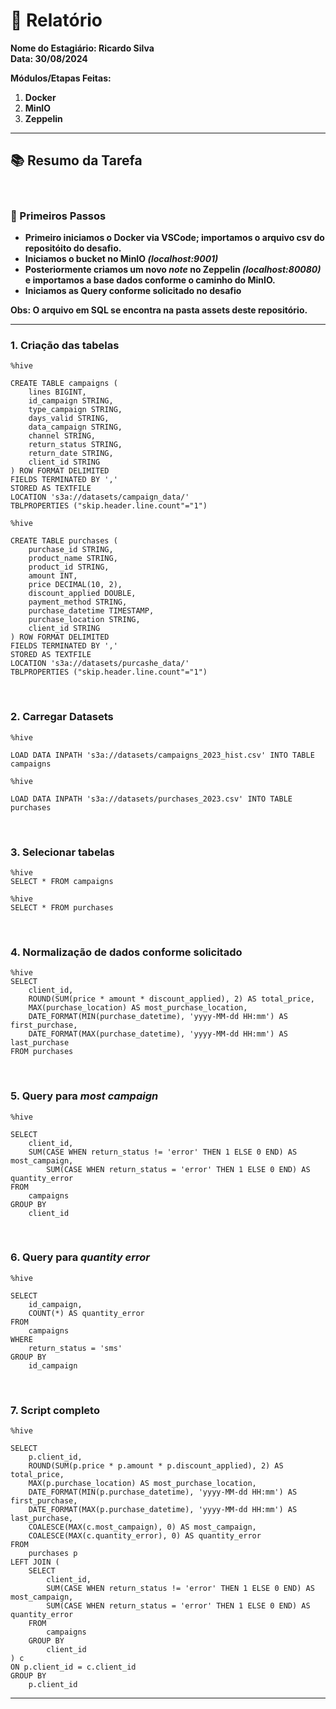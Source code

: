 # 📜 Relatório

**Nome do Estagiário: Ricardo Silva**  
**Data: 30/08/2024**

**Módulos/Etapas Feitas:**  
1. **Docker**
2. **MinIO**
3. **Zeppelin**

***

## 📚 Resumo da Tarefa
&nbsp;

### 💫 Primeiros Passos
- **Primeiro iniciamos o Docker via VSCode; importamos o arquivo csv do repositóito do desafio.**
- **Iniciamos o bucket no MinIO _(localhost:9001)_**
- **Posteriormente criamos um novo _note_ no Zeppelin _(localhost:80080)_ e importamos a base dados conforme o caminho do MinIO.**
- **Iniciamos as Query conforme solicitado no desafio**

**Obs: O arquivo em SQL se encontra na pasta assets deste repositório.**
***



### 1. **Criação das tabelas**
~~~
%hive

CREATE TABLE campaigns (
    lines BIGINT,
    id_campaign STRING,
    type_campaign STRING,
    days_valid STRING,
    data_campaign STRING,
    channel STRING,
    return_status STRING,
    return_date STRING,
    client_id STRING
) ROW FORMAT DELIMITED
FIELDS TERMINATED BY ','
STORED AS TEXTFILE
LOCATION 's3a://datasets/campaign_data/'
TBLPROPERTIES ("skip.header.line.count"="1")
~~~

~~~
%hive

CREATE TABLE purchases (
    purchase_id STRING,
    product_name STRING,
    product_id STRING,
    amount INT,
    price DECIMAL(10, 2),
    discount_applied DOUBLE,
    payment_method STRING,
    purchase_datetime TIMESTAMP,
    purchase_location STRING,
    client_id STRING
) ROW FORMAT DELIMITED
FIELDS TERMINATED BY ','
STORED AS TEXTFILE
LOCATION 's3a://datasets/purcashe_data/'
TBLPROPERTIES ("skip.header.line.count"="1")
~~~

<br>

### 2. **Carregar Datasets**
~~~
%hive

LOAD DATA INPATH 's3a://datasets/campaigns_2023_hist.csv' INTO TABLE campaigns
~~~
~~~
%hive

LOAD DATA INPATH 's3a://datasets/purchases_2023.csv' INTO TABLE purchases
~~~
<br>

### 3. **Selecionar tabelas**
~~~
%hive
SELECT * FROM campaigns
~~~
~~~
%hive
SELECT * FROM purchases
~~~

<br>

### 4. **Normalização de dados conforme solicitado**
~~~
%hive
SELECT
    client_id,
    ROUND(SUM(price * amount * discount_applied), 2) AS total_price,
    MAX(purchase_location) AS most_purchase_location,
    DATE_FORMAT(MIN(purchase_datetime), 'yyyy-MM-dd HH:mm') AS first_purchase,
    DATE_FORMAT(MAX(purchase_datetime), 'yyyy-MM-dd HH:mm') AS last_purchase
FROM purchases
~~~

<br>

### 5. **Query para _most campaign_**

~~~
%hive

SELECT 
    client_id, 
    SUM(CASE WHEN return_status != 'error' THEN 1 ELSE 0 END) AS most_campaign,
        SUM(CASE WHEN return_status = 'error' THEN 1 ELSE 0 END) AS quantity_error
FROM 
    campaigns
GROUP BY 
    client_id
~~~

<br>

### 6. **Query para _quantity error_**

~~~
%hive

SELECT
    id_campaign,
    COUNT(*) AS quantity_error
FROM
    campaigns
WHERE
    return_status = 'sms'
GROUP BY
    id_campaign
~~~

<br>

### 7. **Script completo**
~~~
%hive

SELECT
    p.client_id,
    ROUND(SUM(p.price * p.amount * p.discount_applied), 2) AS total_price,
    MAX(p.purchase_location) AS most_purchase_location,
    DATE_FORMAT(MIN(p.purchase_datetime), 'yyyy-MM-dd HH:mm') AS first_purchase,
    DATE_FORMAT(MAX(p.purchase_datetime), 'yyyy-MM-dd HH:mm') AS last_purchase,
    COALESCE(MAX(c.most_campaign), 0) AS most_campaign,
    COALESCE(MAX(c.quantity_error), 0) AS quantity_error
FROM 
    purchases p
LEFT JOIN (
    SELECT 
        client_id, 
        SUM(CASE WHEN return_status != 'error' THEN 1 ELSE 0 END) AS most_campaign,
        SUM(CASE WHEN return_status = 'error' THEN 1 ELSE 0 END) AS quantity_error
    FROM 
        campaigns
    GROUP BY 
        client_id
) c
ON p.client_id = c.client_id
GROUP BY 
    p.client_id
~~~
***
